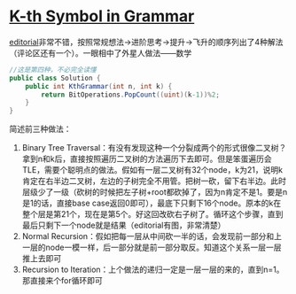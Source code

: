 # [K-th Symbol in Grammar](https://leetcode.com/problems/k-th-symbol-in-grammar)

[editorial](https://leetcode.com/problems/k-th-symbol-in-grammar/editorial)非常不错，按照常规想法->进阶思考->提升->飞升的顺序列出了4种解法（评论区还有一个）。一眼相中了外星人做法——数学
```c#
//这是第四种，不必完全读懂
public class Solution {
    public int KthGrammar(int n, int k) {
        return BitOperations.PopCount((uint)(k-1))%2;
    }
}
```
简述前三种做法：
1. Binary Tree Traversal：有没有发现这种一个分裂成两个的形式很像二叉树？拿到n和k后，直接按照遍历二叉树的方法遍历下去即可。但是笨蛋遍历会TLE，需要个聪明点的做法。假如有一层二叉树有32个node，k为21，说明k肯定在右半边二叉树，左边的子树完全不用管。把树一砍，留下右半边。此时层级少了一级（砍树的时候把左子树+root都砍掉了，因为n肯定不是1。要是n是1的话，直接base case返回0即可），最底下只剩下16个node。原本的k在整个层是第21个，现在是第5个。好这回改砍右子树了。循环这个步骤，直到最后只剩下一个node就是结果（editorial有图，非常清楚）
2. Normal Recursion：假如把每一层从中间砍一半的话，会发现前一部分和上一层的node一模一样，后一部分就是前一部分取反。知道这个关系一层一层推上去即可
3. Recursion to Iteration：上个做法的递归一定是一层一层的来的，直到n=1。那直接来个for循环即可